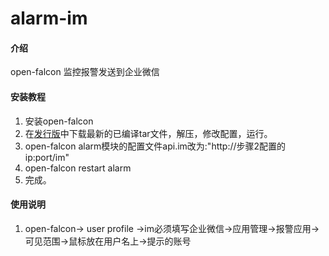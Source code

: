 # alarm-im

#### 介绍
open-falcon 监控报警发送到企业微信



#### 安装教程

1. 安装open-falcon
2. 在[发行版](https://gitee.com/sunshao/alarm-im/releases)中下载最新的已编译tar文件，解压，修改配置，运行。
3. open-falcon alarm模块的配置文件api.im改为:"http://步骤2配置的ip:port/im"
4. open-falcon restart alarm
5. 完成。

#### 使用说明

1. open-falcon→ user profile →im必须填写企业微信→应用管理→报警应用→可见范围→鼠标放在用户名上→提示的账号
